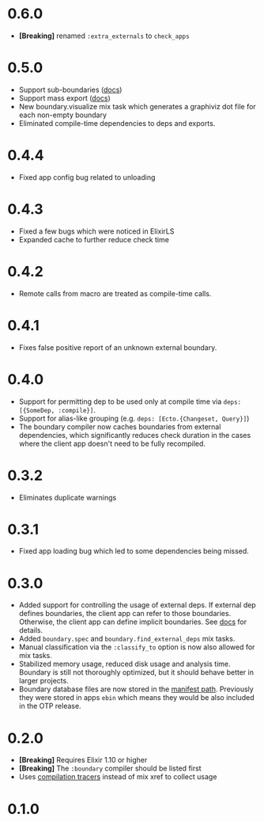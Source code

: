 # 0.6.0

- **[Breaking]** renamed `:extra_externals` to `check_apps`

# 0.5.0

- Support sub-boundaries ([docs](https://hexdocs.pm/boundary/Boundary.html#module-nested-boundaries))
- Support mass export ([docs](https://hexdocs.pm/boundary/Boundary.html#module-mass-exports))
- New boundary.visualize mix task which generates a graphiviz dot file for each non-empty boundary
- Eliminated compile-time dependencies to deps and exports.

# 0.4.4

- Fixed app config bug related to unloading

# 0.4.3

- Fixed a few bugs which were noticed in ElixirLS
- Expanded cache to further reduce check time

# 0.4.2

- Remote calls from macro are treated as compile-time calls.

# 0.4.1

- Fixes false positive report of an unknown external boundary.

# 0.4.0

- Support for permitting dep to be used only at compile time via `deps: [{SomeDep, :compile}]`.
- Support for alias-like grouping (e.g. `deps: [Ecto.{Changeset, Query}]`)
- The boundary compiler now caches boundaries from external dependencies, which significantly reduces check duration in the cases where the client app doesn't need to be fully recompiled.

# 0.3.2

- Eliminates duplicate warnings

# 0.3.1

- Fixed app loading bug which led to some dependencies being missed.

# 0.3.0

- Added support for controlling the usage of external deps. If external dep defines boundaries, the client app can refer to those boundaries. Otherwise, the client app can define implicit boundaries. See [docs](https://hexdocs.pm/boundary/Boundary.html#module-external-dependencies) for details.
- Added `boundary.spec` and `boundary.find_external_deps` mix tasks.
- Manual classification via the `:classify_to` option is now also allowed for mix tasks.
- Stabilized memory usage, reduced disk usage and analysis time. Boundary is still not thoroughly optimized, but it should behave better in larger projects.
- Boundary database files are now stored in the [manifest path](https://hexdocs.pm/mix/Mix.Project.html#manifest_path/1). Previously they were stored in apps `ebin` which means they would be also included in the OTP release.

# 0.2.0

- **[Breaking]** Requires Elixir 1.10 or higher
- **[Breaking]** The `:boundary` compiler should be listed first
- Uses [compilation tracers](https://hexdocs.pm/elixir/Code.html#module-compilation-tracers) instead of mix xref to collect usage

# 0.1.0

